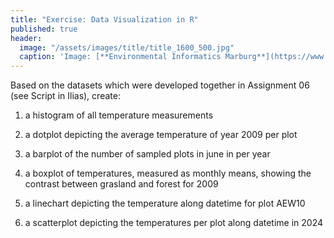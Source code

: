 ```yaml
---
title: "Exercise: Data Visualization in R"
published: true
header:
  image: "/assets/images/title/title_1600_500.jpg"
  caption: 'Image: [**Environmental Informatics Marburg**](https://www.uni-marburg.de/en/fb19/disciplines/physisch/environmentalinformatics)'
---
```


Based on the datasets which were developed together in Assignment 06 (see Script in Ilias), create:

1)  a histogram of all temperature measurements

2)  a dotplot depicting the average temperature of year 2009 per plot

3)  a barplot of the number of sampled plots in june in per year

4)  a boxplot of temperatures, measured as monthly means, showing the contrast between grasland and forest for 2009

5)  a linechart depicting the temperature along datetime for plot AEW10

6)  a scatterplot depicting the temperatures per plot along datetime in 2024


